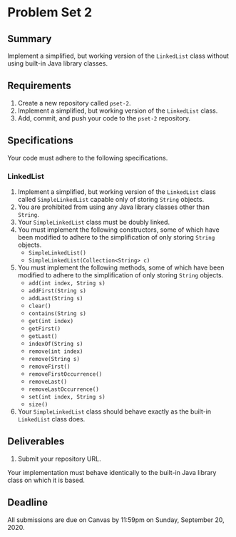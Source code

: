 # Problem Set 2

## **Summary**

Implement a simplified, but working version of the `LinkedList` class without using built-in Java library classes.

## Requirements

1. Create a new repository called `pset-2`.
2. Implement a simplified, but working version of the `LinkedList` class.
3. Add, commit, and push your code to the `pset-2` repository.

## Specifications

Your code must adhere to the following specifications.

### LinkedList

1. Implement a simplified, but working version of the `LinkedList` class called `SimpleLinkedList` capable only of storing `String` objects.
2. You are prohibited from using any Java library classes other than `String`.
3. Your `SimpleLinkedList` class must be doubly linked.
4. You must implement the following constructors, some of which have been modified to adhere to the simplification of only storing `String` objects.
   * `SimpleLinkedList()`
   * `SimpleLinkedList(Collection<String> c)`
5. You must implement the following methods, some of which have been modified to adhere to the simplification of only storing `String` objects.
   * `add(int index, String s)`
   * `addFirst(String s)`
   * `addLast(String s)`
   * `clear()`
   * `contains(String s)`
   * `get(int index)`
   * `getFirst()`
   * `getLast()`
   * `indexOf(String s)`
   * `remove(int index)`
   * `remove(String s)`
   * `removeFirst()`
   * `removeFirstOccurrence()`
   * `removeLast()`
   * `removeLastOccurrence()`
   * `set(int index, String s)`
   * `size()`
6. Your `SimpleLinkedList` class should behave exactly as the built-in `LinkedList` class does.

## Deliverables

1. Submit your repository URL.

Your implementation must behave identically to the built-in Java library class on which it is based.

## Deadline

All submissions are due on Canvas by 11:59pm on Sunday, September 20, 2020.

